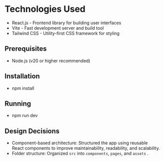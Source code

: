 # Technologies Used

- React.js - Frontend library for building user interfaces  
- Vite - Fast development server and build tool  
- Tailwind CSS - Utility-first CSS framework for styling 

## Prerequisites

- Node.js (v20 or higher recommended)  

## Installation
- npm install

## Running
- npm run dev

## Design Decisions
- Component-based architecture: Structured the app using reusable React components to improve maintainability, readability, and scalability.
- Folder structure: Organized `src` into `components`, `pages`, and `assets` .